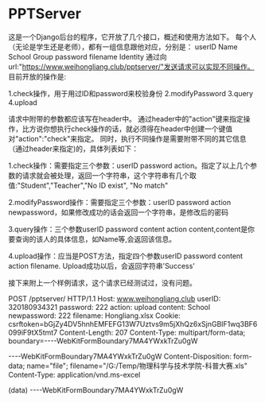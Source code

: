 # PPTServer
这是一个Django后台的程序，它开放了几个接口，概述和使用方法如下。
每个人（无论是学生还是老师），都有一组信息跟他对应，分别是：
userID  Name  School Group password filename Identity
通过向url:"https://www.weihongliang.club/pptserver/"发送请求可以实现不同操作。
目前开放的操作是: 

1.check操作，用于用过ID和password来校验身份
2.modifyPassword
3.query
4.upload

请求中附带的参数都应该写在header中。
通过header中的"action"键来指定操作，比方说你想执行check操作的话，就必须得在header中创建一个键值对"action":"check"来指定。
同时，执行不同操作是需要附带不同的其它信息（通过header来指定)的，具体列表如下：

1.check操作：需要指定三个参数：userID password action。指定了以上几个参数的请求就会被处理，返回一个字符串，这个字符串有几个取值:"Student","Teacher","No ID exist", "No match"

2.modifyPassword操作：需要指定三个参数：userID password action newpassword，如果修改成功的话会返回一个字符串，是修改后的密码

3.query操作：三个参数userID password content action content,content是你要查询的该人的具体信息，如Name等,会返回该信息。

4.upload操作：应当是POST方法，指定四个参数userID password content action filename. Upload成功以后，会返回字符串'Success'

接下来附上一个样例请求，这个请求已经测试过，没有问题。

POST /pptserver/ HTTP/1.1
Host: www.weihongliang.club
userID: 320180934321
password: 222
action: upload
content: School
newpassword: 222
filename: Hongliang.xlsx
Cookie: csrftoken=bGjZy4DV5hnhEMFEFG13W7Uztvs9m5jXhQz6xSjnGBIF1wq3BF6099iF9tX5tmt7
Content-Length: 207
Content-Type: multipart/form-data; boundary=----WebKitFormBoundary7MA4YWxkTrZu0gW

----WebKitFormBoundary7MA4YWxkTrZu0gW
Content-Disposition: form-data; name="file"; filename="/G:/Temp/物理科学与技术学院-科普大赛.xls"
Content-Type: application/vnd.ms-excel

(data)
----WebKitFormBoundary7MA4YWxkTrZu0gW
